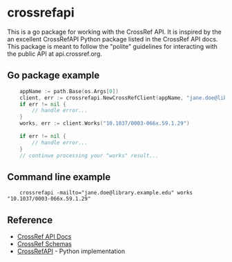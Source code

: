 
# crossrefapi

This is a go package for working with the CrossRef API. It is inspired by
the an excellent CrossRefAPI Python package listed in the CrossRef API docs.
This package is meant to follow the "polite" guidelines for interacting 
with the public API at api.crossref.org.

## Go package example

```go
    appName := path.Base(os.Args[0])
    client, err := crossrefapi.NewCrossRefClient(appName, "jane.doe@library.example.edu")
    if err != nil {
        // handle error...
    }
    works, err := client.Works("10.1037/0003-066x.59.1.29")
   
    if err != nil {
        // handle error...
    }
    // continue processing your "works" result...
```

## Command line example

```
    crossrefapi -mailto="jane.doe@library.example.edu" works "10.1037/0003-066x.59.1.29"
```

## Reference

+ [CrossRef API Docs](https://github.com/CrossRef/rest-api-doc)
+ [CrossRef Schemas](https://www.crossref.org/schema/)
+ [CrossRefAPI](https://github.com/fabiobatalha/crossrefapi) - Python implementation
